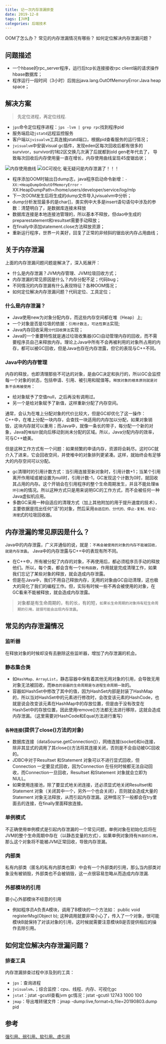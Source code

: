 ```yaml
---
title: 记一次内存泄漏排查
date: 2019-12-8
tags: [JVM]
categories: 后端技术
---
```


OOM了怎么办？
常见的内存泄漏情况有哪些？
如何定位解决内存泄漏问题？
<!-- more --> 

## 问题描述
* 一个hbase的rpc_server程序，运行后tcp长连接接收rpc client端的请求操作hbase数据库；
* 程序运行一段时间（3小时）后抛出java.lang.OutOfMemoryError:Java heap space；

## 解决方案
>先定位进程，再定位线程.

* `jps`命令定位程序进程：`jps -lvm | grep rpc`找到程序pid
* 服务端启动`jstatd`远程监控服务
* 客户端以`jvisualvm`工具连接jstatd端口，根据pid查看服务的运行情况；
* `jvisualvm`中安装visual gc插件，发现eden区每次回收后都有很多的survivor，survivor的1和2区交换几次满了后就都到old gen老年代去了，
导致每次回收后内存使用量一直在增长，内存使用曲线呈现45度锯齿状；

![内存使用曲线](内存使用曲线.png)
![GC可视化](GC可视化.png)
毫无疑问是内存泄漏了！！！
* 程序添加OOM时输出日dump志，java程序启动命令新增：`-XX:+HeapDumpOnOutOfMemoryError`  -XX:HeapDumpPath=/home/users/developer/service/log/mlp
* 下一次OOM发生后将生成的dump文件导入jvisualvm中分析；
* dump分析发现最多的是char[]，类实例中大多是insert语句语句中涉及的参数：清楚明白了，是数据库连接未释放
* 数据库连接是本地连接池管理的，所以基本不释放，但dao中生成的preparestatement和resultset需要手动释放；
* 在finally中添加statement.close方法释放资源；
* 重新运行程序，世界一片美好，回复了正常的非倾斜的锯齿状内存占用曲线；

## 关于内存泄漏
上面的内存泄漏问题问题是解决了，深入拓展开：
* 什么是内存泄漏？JVM内存管理、JVM垃圾回收方式；
* 内存泄漏的常见原因是什么？内存分配不足；代码bug；
* 不同情况的内存泄漏有什么表现特征？各种OOM情况；
* 如何定位解决内存泄漏问题？代码定位、工具定位；

### 什么是内存泄漏？
* Java使用new为对象分配内存，而这些内存空间都在堆（Heap）上;
* 一个对象是否是垃圾的依据：`引用计数法`，`可达性算法`实现;
* Java内存回收采用`分代回收算法`实现；
* Java的一个重要特性就是通过垃圾收集器(GC)自动管理内存的回收，而不需要程序员自己来释放内存。理论上Java中所有不会再被利用的对象所占用的内存，都可以被GC回收，但是Java也存在内存泄露，但它的表现与C++不同。
### Java中的内存管理
内存的释放，也即清理那些不可达的对象，是由GC决定和执行的，所以GC会监控每一个对象的状态，包括申请、引用、被引用和赋值等。`释放对象的根本原则就是对象不会再被使用`：
* 给对象赋予了空值null，之后再没有调用过。
* 另一个是给对象赋予了新值，这样重新分配了内存空间。

通常，会认为在堆上分配对象的代价比较大，但是GC却优化了这一操作：C++中，在堆上分配一块内存，会查找一块适用的内存加以分配，如果对象销毁，这块内存就可以重用；而Java中，就像一条长的带子，每分配一个新的对象，Java的`堆指针`就向后移动到尚未分配的区域。所以，Java分配内存的效率，可与C++媲美。

但是这种工作方式有一个问题：如果频繁的申请内存，资源将会耗尽。这时GC就介入了进来，它会回收空间，并使堆中的对象排列更紧凑。这样，就始终会有足够大的内存空间可以分配。
* gc清理时的引用计数方式：当引用连接至新对象时，引用计数+1；当某个引用离开作用域或被设置为null时，引用计数-1，GC发现这个计数为0时，就回收其占用的内存。这个开销会在引用程序的整个生命周期发生，并且不能处理`循环引用`的情况。所以这种方式只是用来说明GC的工作方式，而不会被任何一种Java虚拟机应用。
* 多数GC采用一种自适应的清理方式（加上其他附加的用于提升速度的技术），主要依据是找出任何“活”的对象，然后采用`自适应的、分代的、停止-复制、标记-清理`式的垃圾回收器。

## 内存泄漏的常见原因是什么？
Java中的内存泄露，广义并通俗的说，就是：`不再会被使用的对象的内存不能被回收，就是内存泄露`。
Java中的内存泄露与C++中的表现有所不同。
* 在C++中，所有被分配了内存的对象，不再使用后，都必须程序员手动的释放他们。所以，每个类，都会含有一个`析构函数`，作用就是完成清理工作，如果我们忘记了某些对象的释放，就会造成内存泄露。
* 但是在Java中，我们不用自己释放内存，无用的对象由GC自动清理，这也极大的简化了我们的编程工作。但，实际有时候一些不再会被使用的对象，在GC看来不能被释放，就会造成内存泄露。
>对象都是有生命周期的，有的长，有的短，`如果长生命周期的对象持有短生命周期的引用，就很可能会出现内存泄露`。

## 常见的内存泄漏情况
### 监听器
在释放对象的时候却没有去删除这些监听器，增加了内存泄漏的机会。

### 静态集合类
* 如`HashMap、ArrayList`，静态容器中保有着其他无用对象的引用，会导致无用对象无法被回收，而`静态的容器的生命周期是与进程生命周期一致`的。
* 容器如HashSet中修改了其中的值，因为HashSet内部是封装了HashMap的，所以当对HashSet中的元素进行修改时，会改变该元素的HashCode，也就是说会改变该元素在HashMap中的存放位置，但是由于没有改变在HashSet中的存放位置，因此使用remove()方法都无法进行移除，这就会造成内存泄漏。（这里需要对HashCode和Equal方法进行重写）

### `各种连接`(提供了close()方法的对象)
* 数据库连接（dataSourse.getConnection()），网络连接(socket)和io连接，除非其显式的调用了其close())方法将其连接关闭，否则是不会自动被GC回收的。
* JDBC中对于Resultset 和Statement 对象可以不进行显式回收，但Connection 一定要显式回收，因为Connection 在任何时候都无法自动回收，而Connection一旦回收，Resultset 和Statement 对象就会立即为NULL。
* 如果使用连接池，除了要显式地关闭连接，还必须显式地关闭Resultset和Statement 对象（关闭其中一个，另外一个也会关闭），否则就会造成大量的Statement 对象无法释放，从而引起内存泄漏。这种情况下一般都会在try里面去的连接，在finally里面释放连接。

### 单例模式
不正确使用单例模式是引起内存泄漏的一个常见问题，单例对象在初始化后将在JVM的整个生命周期中存在（以静态变量的方式），如果单例对象持有`外部的引用`，那么这个对象将不能被JVM正常回收，导致内存泄漏。

### 内部类
私有内部类（匿名的私有内部类也算）中会有一个外部类的引用，那么当内部类对象没有被销毁，外部类也不会被销毁，这一点很容易忽略从而造成内存泄漏.

### 外部模块的引用
要小心外部模块不经意的引用
* 例如程序员A负责A模块，调用了B模块的一个方法如： public void registerMsg(Object b); 这种调用就要非常小心了，传入了一个对象，很可能模块B就保持了对该对象的引用，这时候就需要注意模块B是否提供相应的操作去除引用。

## 如何定位解决内存泄漏问题？
### 排查工具
内存泄漏排查过程中涉及到的工具：
* `jps`：查询进程
* `jvisualvm`、；综合监控：cpu、线程、内存、可视化gc
* `jstat`：jstat -gcutil查看jvm gc情况：jstat -gcutil 12743 1000 100
* `jmap`：导出堆转储文件：jmap -dump:live,format=b,file=20190803.dump pid

## 参考
[强引用、弱引用、软引用、虚引用](https://my.oschina.net/ydsakyclguozi/blog/404389)
